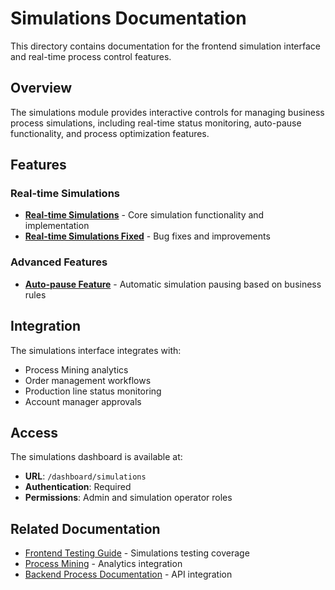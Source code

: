# Simulations Documentation

This directory contains documentation for the frontend simulation interface and real-time process control features.

## Overview

The simulations module provides interactive controls for managing business process simulations, including real-time status monitoring, auto-pause functionality, and process optimization features.

## Features

### Real-time Simulations

- **[Real-time Simulations](./real-time-simulations.md)** - Core simulation functionality and implementation
- **[Real-time Simulations Fixed](./real-time-simulations-fixed.md)** - Bug fixes and improvements

### Advanced Features

- **[Auto-pause Feature](./auto-pause-feature.md)** - Automatic simulation pausing based on business rules

## Integration

The simulations interface integrates with:

- Process Mining analytics
- Order management workflows
- Production line status monitoring
- Account manager approvals

## Access

The simulations dashboard is available at:

- **URL**: `/dashboard/simulations`
- **Authentication**: Required
- **Permissions**: Admin and simulation operator roles

## Related Documentation

- [Frontend Testing Guide](../test/README.md) - Simulations testing coverage
- [Process Mining](../proces-mining/process-mining-frontend.md) - Analytics integration
- [Backend Process Documentation](../../backend/process-mining/README.md) - API integration
